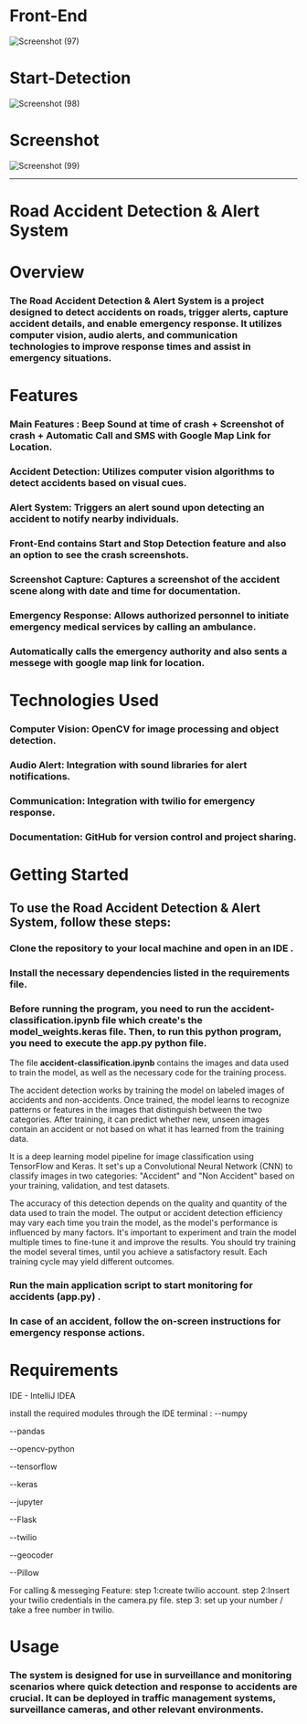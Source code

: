 # Front-End
![Screenshot (97)](https://github.com/user-attachments/assets/4fd0120b-d0bf-4a90-b577-14d149ff0aeb)

# Start-Detection
![Screenshot (98)](https://github.com/user-attachments/assets/010f2a25-46f2-4f10-afdc-b716e42db8fd)

# Screenshot
![Screenshot (99)](https://github.com/user-attachments/assets/36bddbe2-ccc3-48c9-82f9-9a03a0720915)





-------






# Road Accident Detection & Alert System

# Overview

### The Road Accident Detection & Alert System is a project designed to detect accidents on roads, trigger alerts, capture accident details, and enable emergency response. It utilizes computer vision, audio alerts, and communication technologies to improve response times and assist in emergency situations.

# Features

### Main Features : Beep Sound at time of crash + Screenshot of crash + Automatic Call and SMS with Google Map Link for Location.

### Accident Detection: Utilizes computer vision algorithms to detect accidents based on visual cues.

### Alert System: Triggers an alert sound upon detecting an accident to notify nearby individuals.

### Front-End contains Start and Stop Detection feature and also an option to see the crash screenshots.

### Screenshot Capture: Captures a screenshot of the accident scene along with date and time for documentation.

### Emergency Response: Allows authorized personnel to initiate emergency medical services by calling an ambulance.

### Automatically calls the emergency authority and also sents a messege with google map link for location.


# Technologies Used

### Computer Vision: OpenCV for image processing and object detection.

### Audio Alert: Integration with sound libraries for alert notifications.

### Communication: Integration with twilio for emergency response.

### Documentation: GitHub for version control and project sharing.

# Getting Started

## To use the Road Accident Detection & Alert System, follow these steps:

### Clone the repository to your local machine and open in an IDE . 
### Install the necessary dependencies listed in the requirements file.
### Before running the program, you need to run the accident-classification.ipynb file which create's the model_weights.keras file. Then, to run this python program, you need to execute the app.py python file. 

The file **accident-classification.ipynb** contains the images and data used to train the model, as well as the necessary code for the training process.

The accident detection works by training the model on labeled images of accidents and non-accidents. Once trained, the model learns to recognize patterns or features in the images that distinguish between the two categories. After training, it can predict whether new, unseen images contain an accident or not based on what it has learned from the training data.

It is a deep learning model pipeline for image classification using TensorFlow and Keras. It set's up a Convolutional Neural Network (CNN) to classify images in two categories: "Accident" and "Non Accident" based on your training, validation, and test datasets.

The accuracy of this detection depends on the quality and quantity of the data used to train the model.
The output or accident detection efficiency may vary each time you train the model, as the model's performance is influenced by many factors.  It's important to experiment and train the model multiple times to fine-tune it and improve the results. You should try training the model several times, until you achieve a satisfactory result. Each training cycle may yield different outcomes.

### Run the main application script to start monitoring for accidents (app.py) .
### In case of an accident, follow the on-screen instructions for emergency response actions.

# Requirements

IDE - IntelliJ IDEA 

install the required modules through the IDE terminal :
--numpy

--pandas

--opencv-python

--tensorflow

--keras

--jupyter

--Flask

--twilio

--geocoder

--Pillow


For calling & messeging Feature:
step 1:create twilio account.
step 2:Insert your twilio credentials in the camera.py file.
step 3: set up your number / take a free number in twilio.
 
# Usage
### The system is designed for use in surveillance and monitoring scenarios where quick detection and response to accidents are crucial. It can be deployed in traffic management systems, surveillance cameras, and other relevant environments.




